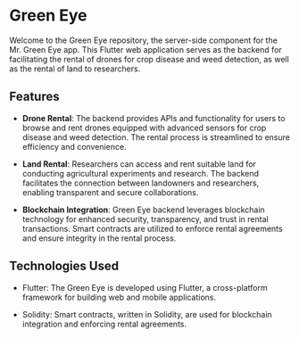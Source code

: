 # Green Eye

Welcome to the Green Eye repository, the server-side component for the Mr. Green Eye app. This Flutter web application serves as the backend for facilitating the rental of drones for crop disease and weed detection, as well as the rental of land to researchers.

## Features

- **Drone Rental**: The backend provides APIs and functionality for users to browse and rent drones equipped with advanced sensors for crop disease and weed detection. The rental process is streamlined to ensure efficiency and convenience.

- **Land Rental**: Researchers can access and rent suitable land for conducting agricultural experiments and research. The backend facilitates the connection between landowners and researchers, enabling transparent and secure collaborations.

- **Blockchain Integration**: Green Eye backend leverages blockchain technology for enhanced security, transparency, and trust in rental transactions. Smart contracts are utilized to enforce rental agreements and ensure integrity in the rental process.

## Technologies Used

- Flutter: The Green Eye is developed using Flutter, a cross-platform framework for building web and mobile applications.

- Solidity: Smart contracts, written in Solidity, are used for blockchain integration and enforcing rental agreements.
